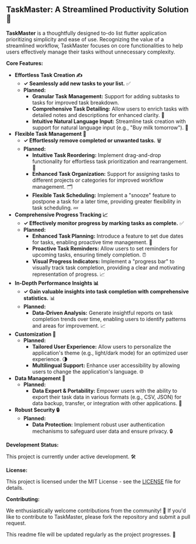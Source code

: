 ## TaskMaster: A Streamlined Productivity Solution 🎯

**TaskMaster** is a thoughtfully designed to-do list flutter application prioritizing simplicity and ease of use. Recognizing the value of a streamlined workflow, TaskMaster focuses on core functionalities to help users effectively manage their tasks without unnecessary complexity.

**Core Features:**

* **Effortless Task Creation ✍️**
    * **✓ Seamlessly add new tasks to your list.** ✅
    * **Planned:** 
        * **Granular Task Management:** Support for adding subtasks to tasks for improved task breakdown. 
        * **Comprehensive Task Detailing:** Allow users to enrich tasks with detailed notes and descriptions for enhanced clarity. 📝
        * **Intuitive Natural Language Input:** Streamline task creation with support for natural language input (e.g., "Buy milk tomorrow"). 💬 
* **Flexible Task Management 🔄**
    * **✓ Effortlessly remove completed or unwanted tasks.** 🗑️
    * **Planned:** 
        * **Intuitive Task Reordering:** Implement drag-and-drop functionality for effortless task prioritization and rearrangement. 🔀
        * **Enhanced Task Organization:** Support for assigning tasks to different projects or categories for improved workflow management. 🗂️
        * **Flexible Task Scheduling:** Implement a "snooze" feature to postpone a task for a later time, providing greater flexibility in task scheduling. 💤
* **Comprehensive Progress Tracking 📈**
    * **✓ Effectively monitor progress by marking tasks as complete.** ✅
    * **Planned:** 
        * **Enhanced Task Planning:** Introduce a feature to set due dates for tasks, enabling proactive time management. 📅
        * **Proactive Task Reminders:** Allow users to set reminders for upcoming tasks, ensuring timely completion. ⏰
        * **Visual Progress Indicators:** Implement a "progress bar" to visually track task completion, providing a clear and motivating representation of progress. 📈
* **In-Depth Performance Insights 📊**
    * **✓ Gain valuable insights into task completion with comprehensive statistics.** 📊
    * **Planned:**
        * **Data-Driven Analysis:** Generate insightful reports on task completion trends over time, enabling users to identify patterns and areas for improvement. 📈
* **Customization 🎨**
    * **Planned:**
        * **Tailored User Experience:** Allow users to personalize the application's theme (e.g., light/dark mode) for an optimized user experience. 🌗
        * **Multilingual Support:** Enhance user accessibility by allowing users to change the application's language. 🌐
* **Data Management 💾**
    * **Planned:**
        * **Data Export & Portability:** Empower users with the ability to export their task data in various formats (e.g., CSV, JSON) for data backup, transfer, or integration with other applications. 💾
* **Robust Security 🔒**
    * **Planned:**
        * **Data Protection:** Implement robust user authentication mechanisms to safeguard user data and ensure privacy. 🔒

**Development Status:**

This project is currently under active development. 🛠️

**License:**

This project is licensed under the MIT License - see the [LICENSE](LICENSE) file for details.

**Contributing:**

We enthusiastically welcome contributions from the community! 🎉 If you'd like to contribute to TaskMaster, please fork the repository and submit a pull request. 

This readme file will be updated regularly as the project progresses. 🔄